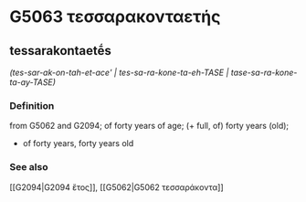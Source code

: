 # G5063 τεσσαρακονταετής

## tessarakontaetḗs

_(tes-sar-ak-on-tah-et-ace' | tes-sa-ra-kone-ta-eh-TASE | tase-sa-ra-kone-ta-ay-TASE)_

### Definition

from G5062 and G2094; of forty years of age; (+ full, of) forty years (old); 

- of forty years, forty years old

### See also

[[G2094|G2094 ἔτος]], [[G5062|G5062 τεσσαράκοντα]]

